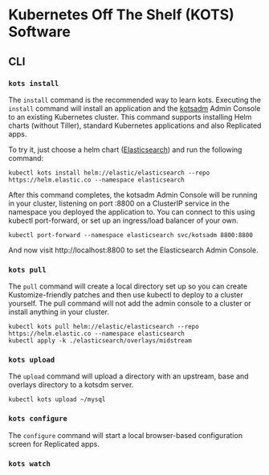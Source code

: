 # Kubernetes Off The Shelf (KOTS) Software

## CLI

### `kots install`
The `install` command is the recommended way to learn kots. Executing the `install` command will install an application and the [kotsadm](https://github.com/replicatedhq/kotsadm`) Admin Console to an existing Kubernetes cluster. This command supports installing Helm charts (without Tiller), standard Kubernetes applications and also Replicated apps.

To try it, just choose a helm chart ([Elasticsearch](https://github.com/elastic/helm-charts/tree/master/elasticsearch)) and run the following command:

```
kubectl kots install helm://elastic/elasticsearch --repo https://helm.elastic.co --namespace elasticsearch
```

After this command completes, the kotsadm Admin Console will be running in your cluster, listening on port :8800 on a ClusterIP service in the namespace you deployed the application to. You can connect to this using kubectl port-forward, or set up an ingress/load balancer of your own.

```
kubectl port-forward --namespace elasticsearch svc/kotsadm 8800:8800
```

And now visit http://localhost:8800 to set the Elasticsearch Admin Console.


### `kots pull`
The `pull` command will create a local directory set up so you can create Kustomize-friendly patches and then use kubectl to deploy to a cluster yourself. The pull command will not add the admin console to a cluster or install anything in your cluster.

```
kubectl kots pull helm://elastic/elasticsearch --repo https://helm.elastic.co --namespace elasticsearch
kubectl apply -k ./elasticsearch/overlays/midstream
```

### `kots upload`
The `upload` command will upload a directory with an upstream, base and overlays directory to a kotsdm server.

```
kubectl kots upload ~/mysql
```

### `kots configure`
The `configure` command will start a local browser-based configuration screen for Replicated apps.

### `kots watch`
